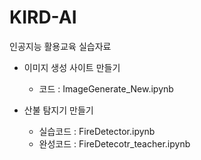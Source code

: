 # KIRD-AI

인공지능 활용교육 실습자료

* 이미지 생성 사이트 만들기
    * 코드 : ImageGenerate_New.ipynb

* 산불 탐지기 만들기
    * 실습코드 : FireDetector.ipynb
    * 완성코드 : FireDetecotr_teacher.ipynb
 
